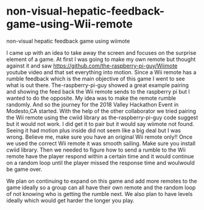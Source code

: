 # non-visual-hepatic-feedback-game-using-Wii-remote
non-visual hepatic feedback game using wiimote

I came up with an idea to take away the screen and focuses on the surprise element of a game. At first I was going to make my own remote but thought against it and saw https://github.com/the-raspberry-pi-guy/Wiimote youtube video and that set everything into motion. Since a Wii remote has a rumble feedback which is the main objective of this game I went to see what is out there. The-raspberry-pi-guy showed a great example pairing and showing the feed back the Wii remote sends to the raspberry pi but I wanted to do the opposite. My idea was to make the remote rumble randomly. And so the journey for the 2018 Valley Hackathon Event in Modesto,CA started. With the help of the other collaborator we tried pairing the Wii remote using the cwiid library as the-raspberry-pi-guy code suggest but it would not work. I did get it to pair but it would say wiimote not found. Seeing it had motion plus inside did not seem like a big deal but I was wrong. Believe me, make sure you have an original Wii remote only!! Once we used the correct Wii remote it was smooth sailing. Make sure you install cwiid library. Then we needed to figure how to send a rumble to the Wii remote have the player respond within a certain time and it would continue on a random loop until the player missed the response time and woulwould be game over.

We plan on continuing to expand on this game and add more remotes to the game ideally so a group can all have their own remote and the random loop of not knowing who is getting the rumble next. We also plan to have levels ideally which would get harder the longer you play.

